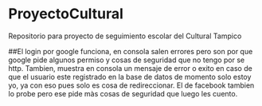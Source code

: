 # ProyectoCultural
Repositorio para proyecto de seguimiento escolar del Cultural Tampico

##El login por google funciona, en consola salen errores pero son por que 
google pide algunos permiso y cosas de seguridad que no tengo por se http.
Tambien, muestra en consola un mensaje de error o exito en caso de que el usuario este 
registrado en la base de datos de momento solo estoy yo, ya con eso pues solo es cosa de redireccionar.
El de facebook tambien lo probe pero ese pide màs cosas de seguridad que luego les cuento.

